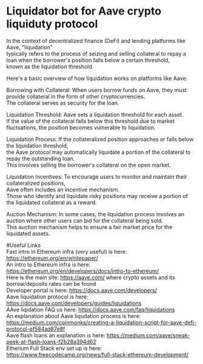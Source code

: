 # Liquidator bot for Aave crypto liquiduty protocol
In the context of decentralized finance (DeFi) and lending platforms like Aave, "liquidation" <br>
typically refers to the process of seizing and selling collateral to repay a loan when the borrower's position falls below a certain threshold,<br>
known as the liquidation threshold. </br>

Here's a basic overview of how liquidation works on platforms like Aave:</br>

Borrowing with Collateral: When users borrow funds on Aave, they must provide collateral in the form of other cryptocurrencies.</br>
The collateral serves as security for the loan.

Liquidation Threshold: Aave sets a liquidation threshold for each asset. </br>
If the value of the collateral falls below this threshold due to market fluctuations, the position becomes vulnerable to liquidation.</br>

Liquidation Process: If the collateralized position approaches or falls below the liquidation threshold,</br>
the Aave protocol may automatically liquidate a portion of the collateral to repay the outstanding loan. </br>
This involves selling the borrower's collateral on the open market.</br>

Liquidation Incentives: To encourage users to monitor and maintain their collateralized positions, </br>
Aave often includes an incentive mechanism. </br>
Those who identify and liquidate risky positions may receive a portion of the liquidated collateral as a reward. </br>

Auction Mechanism: In some cases, the liquidation process involves an auction where other users can bid for the collateral being sold. </br>
This auction mechanism helps to ensure a fair market price for the liquidated assets. </br>

#Useful Links </br>
Fast intro in Ethereum infra (very useful) is here: https://ethereum.org/en/whitepaper/<br />
An intro to Ethereum infra is here: https://ethereum.org/en/developers/docs/intro-to-ethereum/<br />
Here is the main site: https://aave.com/ where crypto assets and its borrow/deposits rates can be found<br />
Developer portal is here: https://docs.aave.com/developers/<br />
Aave liquidation protocol is here: https://docs.aave.com/developers/guides/liquidations<br />
AAve liqidation FAQ us here: https://docs.aave.com/faq/liquidations<br />
An explanation about Aave liqudation process is here: https://medium.com/coinmonks/creating-a-liquidation-script-for-aave-defi-protocol-ef584ad87e8f<br />
Aave flash loans an explanation is here: https://medium.com/aave/sneak-peek-at-flash-loans-f2b28a394d62<br />
Etherium Full Stack env set up is here: https://www.freecodecamp.org/news/full-stack-ethereum-development/<br />
